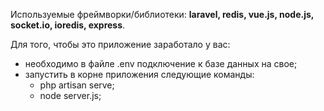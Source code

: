 Используемые фреймворки/библиотеки: **laravel, redis, vue.js, node.js, socket.io, ioredis, express**.

Для того, чтобы это приложение заработало у вас:
<ul>
    <li>
        необходимо в файле .env подключение к базе данных на свое;
    </li>
    <li>
        запустить в корне приложения следующие команды:
        <ul>
            <li>php artisan serve;</li>
            <li>node server.js;</li>
        </ul>
    </li>
</ul>